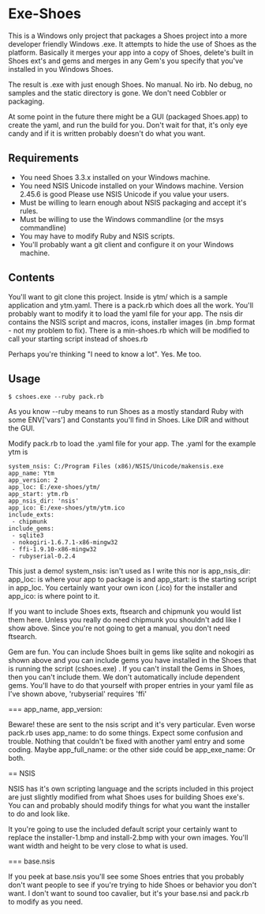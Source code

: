 # Exe-Shoes 

This is a Windows only project that packages a Shoes project into a more 
developer friendly Windows .exe. It attempts to hide the use of Shoes as
the platform. Basically it merges your app into a copy of Shoes, delete's
built in Shoes ext's and gems and merges in any Gem's you specify that you've
installed in you Windows Shoes.

The result is .exe with just enough Shoes. No manual. No irb. No debug, no
samples and the static directory is gone. We don't need Cobbler or packaging. 

At some point in the future there might be a GUI (packaged Shoes.app) to create the yaml,
and run the build for you. Don't wait for that, it's only eye candy and if it is written
probably doesn't do what you want. 

## Requirements 

* You need Shoes 3.3.x installed on your Windows machine. 
* You need NSIS Unicode installed on your Windows machine. Version 2.45.6 is good
  Please use NSIS Unicode if you value your users. 
* Must be willing to learn enough about NSIS packaging and accept it's rules.
* Must be willing to use the Windows commandline (or the msys commandline)
* You may have to modify Ruby and NSIS scripts.
* You'll probably want a git client and configure it on your Windows machine.

## Contents 

You'll want to git clone this project. Inside is ytm/ which is a sample application
and ytm.yaml. There is a pack.rb which does all the work. You'll probably
want to modify it to load the yaml file for your app. The nsis dir contains
the NSIS script and macros, icons, installer images (in .bmp format - not my problem to
fix). There is a min-shoes.rb which will be modified to call your starting script
instead of shoes.rb

Perhaps you're thinking "I need to know a lot". Yes. Me too.

## Usage 

`$ cshoes.exe --ruby pack.rb`

As you know --ruby means to run Shoes as a mostly standard Ruby with some
ENV['vars'] and Constants you'll find in Shoes. Like DIR and without the GUI.

Modify pack.rb to load the .yaml file for your app.  The .yaml for the example
ytm is 
```
system_nsis: C:/Program Files (x86)/NSIS/Unicode/makensis.exe
app_name: Ytm
app_version: 2
app_loc: E:/exe-shoes/ytm/
app_start: ytm.rb
app_nsis_dir: 'nsis'
app_ico: E:/exe-shoes/ytm/ytm.ico
include_exts:
 - chipmunk
include_gems:
 - sqlite3
 - nokogiri-1.6.7.1-x86-mingw32
 - ffi-1.9.10-x86-mingw32
 - rubyserial-0.2.4
 ```
 This just a demo!  system_nsis: isn't used as I write this nor is app_nsis_dir: 
 app_loc: is where your app to package is and app_start: is the starting script
 in app_loc. You certainly want your own icon (.ico) for the installer and app_ico: is
 where point to it.
 
 If you want to include Shoes exts, ftsearch and chipmunk you would list them here.
 Unless you really do need chipmunk you shouldn't add like I show above. Since you're not
 going to get a manual, you don't need ftsearch.
 
 Gem are fun. You can include Shoes built in gems like sqlite and nokogiri as shown above
 and you can include gems you have installed in the Shoes that is running the script
 (cshoes.exe) . If you can't install the Gems in Shoes, then you can't include them.
 We don't automatically include dependent gems. You'll have to do that yourself with
 proper entries in your yaml file as I've shown above, 'rubyserial' requires 'ffi'
 
 === app_name, app_version:

Beware! these are sent to the nsis script and it's very particular. Even worse
pack.rb uses app_name: to do some things. Expect some confusion and trouble. 
Nothing that couldn't be fixed with another yaml entry and some coding. Maybe 
app_full_name: or the other side could be app_exe_name: Or both. 

== NSIS

NSIS has it's own scripting language and the scripts included in this project
are just slightly modified from what Shoes uses for building Shoes exe's.  
You can and probably should modify things for what you want the installer 
to do and look like.

It you're going to use the included default script your certainly want to 
replace the installer-1.bmp and install-2.bmp with your own images. You'll want
width and height to be very close to what is used. 

=== base.nsis

If you peek at base.nsis you'll see some Shoes entries that you probably 
don't want people to see if you're trying to hide Shoes or behavior you 
don't want. I don't want to sound too cavalier, but it's your base.nsi and pack.rb
to modify as you need.


